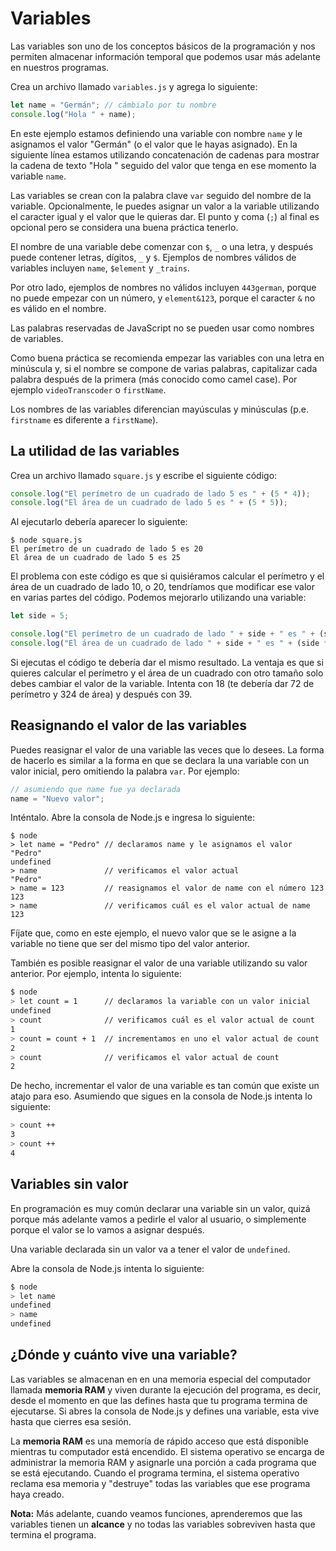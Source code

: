 # Variables

Las variables son uno de los conceptos básicos de la programación y nos permiten almacenar información temporal que podemos usar más adelante en nuestros programas.

Crea un archivo llamado `variables.js` y agrega lo siguiente:

```javascript
let name = "Germán"; // cámbialo por tu nombre
console.log("Hola " + name);
```

En este ejemplo estamos definiendo una variable con nombre `name` y le asignamos el valor "Germán" \(o el valor que le hayas asignado\). En la siguiente línea estamos utilizando concatenación de cadenas para mostrar la cadena de texto "Hola " seguido del valor que tenga en ese momento la variable `name`.

Las variables se crean con la palabra clave `var` seguido del nombre de la variable. Opcionalmente, le puedes asignar un valor a la variable utilizando el caracter igual y el valor que le quieras dar. El punto y coma \(`;`\) al final es opcional pero se considera una buena práctica tenerlo.

El nombre de una variable debe comenzar con `$`, `_` o una letra, y después puede contener letras, dígitos, `_` y `$`. Ejemplos de nombres válidos de variables incluyen `name`, `$element` y `_trains`.

Por otro lado, ejemplos de nombres no válidos incluyen `443german`, porque no puede empezar con un número, y `element&123`, porque el caracter `&` no es válido en el nombre.

Las palabras reservadas de JavaScript no se pueden usar como nombres de variables.

Como buena práctica se recomienda empezar las variables con una letra en minúscula y, si el nombre se compone de varias palabras, capitalizar cada palabra después de la primera \(más conocido como camel case\). Por ejemplo `videoTranscoder` o `firstName`.

Los nombres de las variables diferencian mayúsculas y minúsculas \(p.e. `firstname` es diferente a `firstName`\).

## La utilidad de las variables

Crea un archivo llamado `square.js` y escribe el siguiente código:

```javascript
console.log("El perímetro de un cuadrado de lado 5 es " + (5 * 4));
console.log("El área de un cuadrado de lado 5 es " + (5 * 5));
```

Al ejecutarlo debería aparecer lo siguiente:

```text
$ node square.js
El perímetro de un cuadrado de lado 5 es 20
El área de un cuadrado de lado 5 es 25
```

El problema con este código es que si quisiéramos calcular el perímetro y el área de un cuadrado de lado 10, o 20, tendríamos que modificar ese valor en varias partes del código. Podemos mejorarlo utilizando una variable:

```javascript
let side = 5;

console.log("El perímetro de un cuadrado de lado " + side + " es " + (side * 4));
console.log("El área de un cuadrado de lado " + side + " es " + (side * side));
```

Si ejecutas el código te debería dar el mismo resultado. La ventaja es que si quieres calcular el perímetro y el área de un cuadrado con otro tamaño solo debes cambiar el valor de la variable. Intenta con 18 \(te debería dar 72 de perímetro y 324 de área\) y después con 39.

## Reasignando el valor de las variables

Puedes reasignar el valor de una variable las veces que lo desees. La forma de hacerlo es similar a la forma en que se declara la una variable con un valor inicial, pero omitiendo la palabra `var`. Por ejemplo:

```javascript
// asumiendo que name fue ya declarada
name = "Nuevo valor";
```

Inténtalo. Abre la consola de Node.js e ingresa lo siguiente:

```text
$ node
> let name = "Pedro" // declaramos name y le asignamos el valor "Pedro"
undefined
> name               // verificamos el valor actual
"Pedro"
> name = 123         // reasignamos el valor de name con el número 123
123
> name               // verificamos cuál es el valor actual de name
123
```

Fíjate que, como en este ejemplo, el nuevo valor que se le asigne a la variable no tiene que ser del mismo tipo del valor anterior.

También es posible reasignar el valor de una variable utilizando su valor anterior. Por ejemplo, intenta lo siguiente:

```bash
$ node
> let count = 1      // declaramos la variable con un valor inicial
undefined
> count              // verificamos cuál es el valor actual de count
1
> count = count + 1  // incrementamos en uno el valor actual de count
2
> count              // verificamos el valor actual de count
2
```

De hecho, incrementar el valor de una variable es tan común que existe un atajo para eso. Asumiendo que sigues en la consola de Node.js intenta lo siguiente:

```bash
> count ++
3
> count ++
4
```

## Variables sin valor

En programación es muy común declarar una variable sin un valor, quizá porque más adelante vamos a pedirle el valor al usuario, o simplemente porque el valor se lo vamos a asignar después.

Una variable declarada sin un valor va a tener el valor de `undefined`.

Abre la consola de Node.js intenta lo siguiente:

```bash
$ node
> let name
undefined
> name
undefined
```

## ¿Dónde y cuánto vive una variable?

Las variables se almacenan en en una memoria especial del computador llamada **memoria RAM** y viven durante la ejecución del programa, es decir, desde el momento en que las defines hasta que tu programa termina de ejecutarse. Si abres la consola de Node.js y defines una variable, esta vive hasta que cierres esa sesión.

La **memoria RAM** es una memoría de rápido acceso que está disponible mientras tu computador está encendido. El sistema operativo se encarga de administrar la memoria RAM y asignarle una porción a cada programa que se está ejecutando. Cuando el programa termina, el sistema operativo reclama esa memoria y "destruye" todas las variables que ese programa haya creado.

**Nota:** Más adelante, cuando veamos funciones, aprenderemos que las variables tienen un **alcance** y no todas las variables sobreviven hasta que termina el programa.

